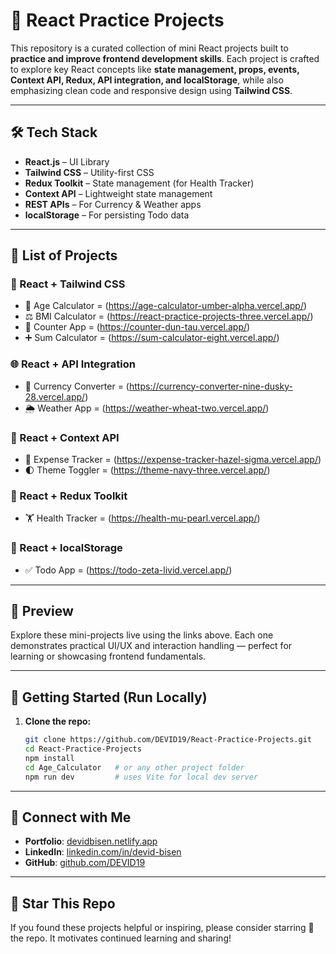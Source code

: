 # 🚀 React Practice Projects

This repository is a curated collection of mini React projects built to **practice and improve frontend development skills**. Each project is crafted to explore key React concepts like **state management, props, events, Context API, Redux, API integration, and localStorage**, while also emphasizing clean code and responsive design using **Tailwind CSS**.

---

## 🛠️ Tech Stack

- **React.js** – UI Library  
- **Tailwind CSS** – Utility-first CSS  
- **Redux Toolkit** – State management (for Health Tracker)  
- **Context API** – Lightweight state management  
- **REST APIs** – For Currency & Weather apps  
- **localStorage** – For persisting Todo data  

---

## 📁 List of Projects

### 🔹 React + Tailwind CSS
- 🔢 Age Calculator = (https://age-calculator-umber-alpha.vercel.app/)
- ⚖️ BMI Calculator = (https://react-practice-projects-three.vercel.app/)
- 🔁 Counter App = (https://counter-dun-tau.vercel.app/)
- ➕ Sum Calculator = (https://sum-calculator-eight.vercel.app/)

### 🌐 React + API Integration
- 💱 Currency Converter = (https://currency-converter-nine-dusky-28.vercel.app/)
- 🌦️ Weather App = (https://weather-wheat-two.vercel.app/)

### 🌈 React + Context API
- 💸 Expense Tracker = (https://expense-tracker-hazel-sigma.vercel.app/)
- 🌓 Theme Toggler = (https://theme-navy-three.vercel.app/)

### 🧠 React + Redux Toolkit
- 🏋️ Health Tracker = (https://health-mu-pearl.vercel.app/)

### 📝 React + localStorage
- ✅ Todo App = (https://todo-zeta-livid.vercel.app/)

---

## 📸 Preview

Explore these mini-projects live using the links above. Each one demonstrates practical UI/UX and interaction handling — perfect for learning or showcasing frontend fundamentals.

---

## 🔧 Getting Started (Run Locally)

1. **Clone the repo:**
   ```bash
   git clone https://github.com/DEVID19/React-Practice-Projects.git
   cd React-Practice-Projects
   npm install
   cd Age_Calculator   # or any other project folder
   npm run dev         # uses Vite for local dev server
   ```

---

## 🤝 Connect with Me

- **Portfolio**: [devidbisen.netlify.app](https://devidbisen.netlify.app)
- **LinkedIn**: [linkedin.com/in/devid-bisen](https://linkedin.com/in/devid-bisen)
- **GitHub**: [github.com/DEVID19](https://github.com/DEVID19)

---

## 🌟 Star This Repo

If you found these projects helpful or inspiring, please consider starring 🌟 the repo. It motivates continued learning and sharing!
